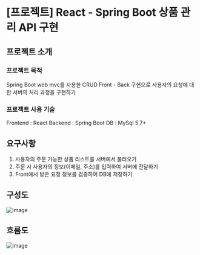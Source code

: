 # [프로젝트] React - Spring Boot 상품 관리 API 구현
## 프로젝트 소개
### 프로젝트 목적
Spring Boot web mvc를 사용한 CRUD
Front - Back 구현으로 사용자의 요청에 대한 서버의 처리 과정을 구현하기
### 프로젝트 사용 기술
Frontend : React
Backend : Spring Boot
DB : MySql 5.7+


## 요구사항
1. 사용자의 주문 가능한 상품 리스트를 서버에서 불러오기
2. 주문 시 사용자의 정보(이메일, 주소)를 입력하여 서버에 전달하기
3. Front에서 받은 요청 정보를 검증하여 DB에 저장하기

## 구성도
![image](https://user-images.githubusercontent.com/22016754/135780211-4e5554d7-9994-4c49-94fb-53ee0f3776ed.png)


## 흐름도
![image](https://user-images.githubusercontent.com/22016754/135780260-a60b86d9-edbb-4d6e-9db8-a607f73d9737.png)
